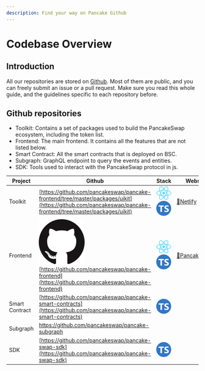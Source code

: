 ```yaml
---
description: Find your way on Pancake Github
---
```


# Codebase Overview

## Introduction

All our repositories are stored on [Github](https://github.com/pancakeswap). Most of them are public, and you can freely submit an issue or a pull request. Make sure you read this whole guide, and the guidelines specific to each repository before.

## Github repositories

* Toolkit: Contains a set of packages used to build the PancakeSwap ecosystem, including the token list.
* Frontend: The main frontend. It contains all the features that are not listed below.
* Smart Contract: All the smart contracts that is deployed on BSC.
* Subgraph: GraphQL endpoint to query the events and entities.
* SDK: Tools used to interact with the PancakeSwap protocol in js.

| Project        | Github                                                                                                                                                                                                                                    | Stack                                                                                                                                                                                                                                                                    | Website                                            |
| -------------- | ----------------------------------------------------------------------------------------------------------------------------------------------------------------------------------------------------------------------------------------- | ------------------------------------------------------------------------------------------------------------------------------------------------------------------------------------------------------------------------------------------------------------------------ | -------------------------------------------------- |
| Toolkit        | [https://github.com/pancakeswap/pancake-frontend/tree/master/packages/uikit](https://github.com/pancakeswap/pancake-frontend/tree/master/packages/uikit)                                                                                  | <img src="../../.gitbook/assets/download.svg" alt="" data-size="line"><img src="../../.gitbook/assets/ts-logo-round-128.svg" alt="" data-size="line">                                                                                                                    | [🔗Netlify](https://pancakeswap-uikit.netlify.app) |
| Frontend       | [<img src="../../.gitbook/assets/github-mark-120px-plus.png" alt="" data-size="line">](https://github.com/pancakeswap/pancake-frontend)[https://github.com/pancakeswap/pancake-frontend](https://github.com/pancakeswap/pancake-frontend) | <img src="../../.gitbook/assets/download.svg" alt="" data-size="line"><img src="../../.gitbook/assets/ts-logo-round-128.svg" alt="" data-size="line">                                                                                                                    | [🔗PancakeSwap](https://pancakeswap.finance)       |
| Smart Contract | [https://github.com/pancakeswap/pancake-smart-contracts](https://github.com/pancakeswap/pancake-smart-contracts)                                                                                                                          | <img src="https://ludu-assets.s3.amazonaws.com/lesson-icons/26/OS6xpcvmIL6y0G3ZQW99" alt="" data-size="line"><img src="https://hardhat.org/apple-touch-icon.png" alt="" data-size="line"><img src="../../.gitbook/assets/ts-logo-round-128.svg" alt="" data-size="line"> |                                                    |
| Subgraph       | [https://github.com/pancakeswap/pancake-subgraph ](https://github.com/pancakeswap/pancake-subgraph)                                                                                                                                       | <img src="https://upload.wikimedia.org/wikipedia/commons/thumb/1/17/GraphQL_Logo.svg/1200px-GraphQL_Logo.svg.png" alt="" data-size="line">                                                                                                                               |                                                    |
| SDK            | [https://github.com/pancakeswap/pancake-swap-sdk](https://github.com/pancakeswap/pancake-swap-sdk)                                                                                                                                        | <img src="../../.gitbook/assets/ts-logo-round-128.svg" alt="" data-size="line">                                                                                                                                                                                          |                                                    |

